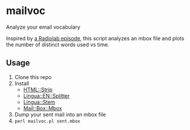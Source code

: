 mailvoc
=======

Analyze your email vocabulary

Inspired by [a Radiolab episode](http://www.radiolab.org/blogs/radiolab-blog/2010/jul/26/secrets-of-success/),
this script analyzes an mbox file and plots the number of distinct words used vs time.

Usage
-----
1. Clone this repo
2. Install
    - [HTML::Strip](http://search.cpan.org/dist/HTML-Strip/Strip.pm)
    - [Lingua::EN::Splitter](http://search.cpan.org/~splice/Lingua-EN-Segmenter-0.1/lib/Lingua/EN/Splitter.pm)
    - [Lingua::Stem](http://search.cpan.org/~snowhare/Lingua-Stem-0.84/lib/Lingua/Stem.pod)
    - [Mail::Box::Mbox](http://search.cpan.org/~markov/Mail-Box-2.102/lib/Mail/Box/Mbox.pod)
3. Dump your sent mail into an mbox file
4. ```perl mailvoc.pl sent.mbox```

